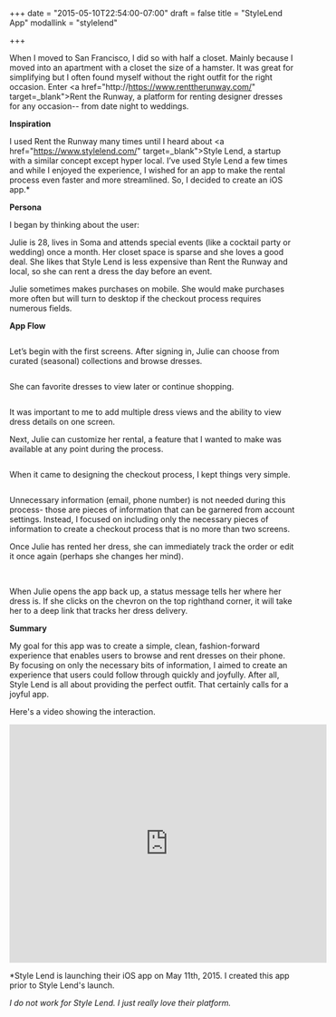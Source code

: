 +++
date = "2015-05-10T22:54:00-07:00"
draft = false
title = "StyleLend App"
modallink = "stylelend"

+++

When I moved to San Francisco, I did so with half a closet. Mainly because I moved into an apartment with a closet the size of a hamster. It was great for simplifying but I often found myself without the right outfit for the right occasion. Enter <a href="http://https://www.renttherunway.com/" target=_blank">Rent the Runway</a>, a platform for renting designer dresses for any occasion-- from date night to weddings. 

**Inspiration**

I used Rent the Runway many times until I heard about <a href="https://www.stylelend.com/" target=_blank">Style Lend</a>, a startup with a similar concept except hyper local. I’ve used Style Lend a few times and while I enjoyed the experience, I wished for an app to make the rental process even faster and more streamlined. So, I decided to create an iOS app.* 

**Persona**

I began by thinking about the user: 

Julie is 28, lives in Soma and attends special events (like a cocktail party or wedding) once a month. Her closet space is sparse and she loves a good deal. She likes that Style Lend is less expensive than Rent the Runway and local, so she can rent a dress the day before an event. 

Julie sometimes makes purchases on mobile. She would make purchases more often but will turn to desktop if the checkout process requires numerous fields. 

**App Flow**

<img class="img-responsive img-centered" src="/images/style guide.png" alt="">

Let’s begin with the first screens. After signing in, Julie can choose from curated (seasonal) collections and browse dresses. 

<img class="img-responsive img-centered" src="/images/Screen1-3.png" alt="">

She can favorite dresses to view later or continue shopping. 

<img class="img-responsive img-centered" src="/images/Screen4.png" alt="">

It was important to me to add multiple dress views and the ability to view dress details on one screen. 

Next, Julie can customize her rental, a feature that I wanted to make was available at any point during the process. 

<img class="img-responsive img-centered" src="/images/Screen4 with calendars.png" alt="">

When it came to designing the checkout process, I kept things very simple. 

<img class="img-responsive img-centered" src="/images/Screen5.png" alt="">

Unnecessary information (email, phone number) is not needed during this process- those are pieces of information that can be garnered from account settings. Instead, I focused on including only the necessary pieces of information to create a checkout process that is no more than two screens.

Once Julie has rented her dress, she can immediately track the order or edit it once again (perhaps she changes her mind). 

<img class="img-responsive img-centered" src="/images/Last Screen.png" alt="">

<img class="img-responsive img-centered" src="/images/Last Screen.png" alt="">

When Julie opens the app back up, a status message tells her where her dress is. If she clicks on the chevron on the top righthand corner, it will take her to a deep link that tracks her dress delivery. 

**Summary**

My goal for this app was to create a simple, clean, fashion-forward experience that enables users to browse and rent dresses on their phone. By focusing on only the necessary bits of information, I aimed to create an experience that users could follow through quickly and joyfully. After all, Style Lend is all about providing the perfect outfit. That certainly calls for a joyful app. 

Here's a video showing the interaction. 
<iframe width="560" height="420" src="https://www.dropbox.com/s/wcdwwky6gbqecju/Paige%20%231.mov?dl=0" frameborder="0" allowfullscreen></iframe>

*Style Lend is launching their iOS app on May 11th, 2015. I created this app prior to Style Lend's launch.
 
*I do not work for Style Lend. I just really love their platform.*

